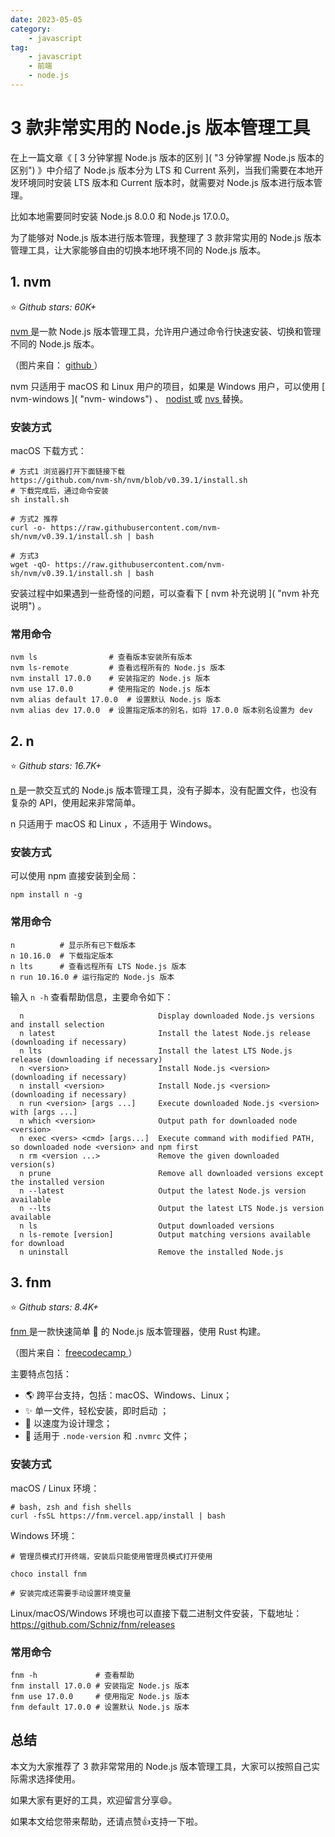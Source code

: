```yaml
---
date: 2023-05-05
category:
    - javascript
tag:
    - javascript
    - 前端
    - node.js
---
```

 # 3 款非常实用的 Node.js 版本管理工具
在上一篇文章《 [ 3 分钟掌握 Node.js 版本的区别 ]( "3 分钟掌握 Node.js 版本的区别") 》中介绍了 Node.js 版本分为
LTS 和 Current 系列，当我们需要在本地开发环境同时安装 LTS 版本和 Current 版本时，就需要对 Node.js 版本进行版本管理。

比如本地需要同时安装 Node.js 8.0.0 和 Node.js 17.0.0。

为了能够对 Node.js 版本进行版本管理，我整理了 3 款非常实用的 Node.js 版本管理工具，让大家能够自由的切换本地环境不同的 Node.js
版本。

##  1\. nvm

⭐ _Github stars: 60K+_

[ nvm ]( "nvm") 是一款 Node.js 版本管理工具，允许用户通过命令行快速安装、切换和管理不同的 Node.js 版本。

（图片来自： [ github ]( "github") ）

nvm 只适用于 macOS 和 Linux 用户的项目，如果是 Windows 用户，可以使用 [ nvm-windows ]( "nvm-
windows") 、 [ nodist ]( "nodist") 或 [ nvs ]( "nvs") 替换。

###  安装方式

macOS 下载方式：

    
    
    # 方式1 浏览器打开下面链接下载
    https://github.com/nvm-sh/nvm/blob/v0.39.1/install.sh
    # 下载完成后，通过命令安装
    sh install.sh
    
    # 方式2 推荐
    curl -o- https://raw.githubusercontent.com/nvm-sh/nvm/v0.39.1/install.sh | bash
    
    # 方式3
    wget -qO- https://raw.githubusercontent.com/nvm-sh/nvm/v0.39.1/install.sh | bash

安装过程中如果遇到一些奇怪的问题，可以查看下 [ nvm 补充说明 ]( "nvm 补充说明") 。

###  常用命令

    
    
    nvm ls                # 查看版本安装所有版本
    nvm ls-remote         # 查看远程所有的 Node.js 版本
    nvm install 17.0.0    # 安装指定的 Node.js 版本
    nvm use 17.0.0        # 使用指定的 Node.js 版本
    nvm alias default 17.0.0  # 设置默认 Node.js 版本
    nvm alias dev 17.0.0  # 设置指定版本的别名，如将 17.0.0 版本别名设置为 dev

##  2\. n

⭐ _Github stars: 16.7K+_

[ n ]( "n") 是一款交互式的 Node.js 版本管理工具，没有子脚本，没有配置文件，也没有复杂的 API，使用起来非常简单。

n 只适用于 macOS 和 Linux ，不适用于 Windows。

###  安装方式

可以使用 npm 直接安装到全局：

    
    
    npm install n -g

###  常用命令

    
    
    n          # 显示所有已下载版本
    n 10.16.0  # 下载指定版本
    n lts      # 查看远程所有 LTS Node.js 版本
    n run 10.16.0 # 运行指定的 Node.js 版本

输入 ` n -h ` 查看帮助信息，主要命令如下：

    
    
      n                              Display downloaded Node.js versions and install selection
      n latest                       Install the latest Node.js release (downloading if necessary)
      n lts                          Install the latest LTS Node.js release (downloading if necessary)
      n <version>                    Install Node.js <version> (downloading if necessary)
      n install <version>            Install Node.js <version> (downloading if necessary)
      n run <version> [args ...]     Execute downloaded Node.js <version> with [args ...]
      n which <version>              Output path for downloaded node <version>
      n exec <vers> <cmd> [args...]  Execute command with modified PATH, so downloaded node <version> and npm first
      n rm <version ...>             Remove the given downloaded version(s)
      n prune                        Remove all downloaded versions except the installed version
      n --latest                     Output the latest Node.js version available
      n --lts                        Output the latest LTS Node.js version available
      n ls                           Output downloaded versions
      n ls-remote [version]          Output matching versions available for download
      n uninstall                    Remove the installed Node.js

##  3\. fnm

⭐ _Github stars: 8.4K+_

[ fnm ]( "fnm") 是一款快速简单 🚀 的 Node.js 版本管理器，使用 Rust 构建。

（图片来自： [ freecodecamp ]( "freecodecamp") ）

主要特点包括：

  * 🌎 跨平台支持，包括：macOS、Windows、Linux； 
  * ✨ 单一文件，轻松安装，即时启动 ； 
  * 🚀 以速度为设计理念； 
  * 📂 适用于 ` .node-version ` 和 ` .nvmrc ` 文件； 

###  安装方式

macOS / Linux 环境：

    
    
    # bash, zsh and fish shells
    curl -fsSL https://fnm.vercel.app/install | bash

Windows 环境：

    
    
    # 管理员模式打开终端，安装后只能使用管理员模式打开使用
    
    choco install fnm
    
    # 安装完成还需要手动设置环境变量

Linux/macOS/Windows 环境也可以直接下载二进制文件安装，下载地址： [
https://github.com/Schniz/fnm/releases ](
"https://github.com/Schniz/fnm/releases")

###  常用命令

    
    
    fnm -h             # 查看帮助
    fnm install 17.0.0 # 安装指定 Node.js 版本
    fnm use 17.0.0     # 使用指定 Node.js 版本
    fnm default 17.0.0 # 设置默认 Node.js 版本

##  总结

本文为大家推荐了 3 款非常常用的 Node.js 版本管理工具，大家可以按照自己实际需求选择使用。

如果大家有更好的工具，欢迎留言分享😄。

如果本文给您带来帮助，还请点赞👍支持一下啦。

